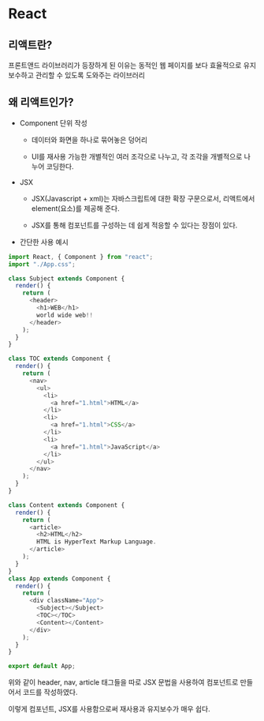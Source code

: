 # React

## 리액트란?

프론트앤드 라이브러리가 등장하게 된 이유는 동적인 웹 페이지를 보다 효율적으로 유지 보수하고 관리할 수 있도록 도와주는 라이브러리

## 왜 리액트인가?

- Component 단위 작성

  - 데이터와 화면을 하나로 묶어놓은 덩어리

  - UI를 재사용 가능한 개별적인 여러 조각으로 나누고, 각 조각을 개별적으로 나누어 코딩한다.

- JSX

  - JSX(Javascript + xml)는 자바스크립트에 대한 확장 구문으로서, 리액트에서 element(요소)를 제공해 준다.

  - JSX를 통해 컴포넌트를 구성하는 데 쉽게 적응할 수 있다는 장점이 있다.

- 간단한 사용 예시

```js
import React, { Component } from "react";
import "./App.css";

class Subject extends Component {
  render() {
    return (
      <header>
        <h1>WEB</h1>
        world wide web!!
      </header>
    );
  }
}

class TOC extends Component {
  render() {
    return (
      <nav>
        <ul>
          <li>
            <a href="1.html">HTML</a>
          </li>
          <li>
            <a href="1.html">CSS</a>
          </li>
          <li>
            <a href="1.html">JavaScript</a>
          </li>
        </ul>
      </nav>
    );
  }
}

class Content extends Component {
  render() {
    return (
      <article>
        <h2>HTML</h2>
        HTML is HyperText Markup Language.
      </article>
    );
  }
}
class App extends Component {
  render() {
    return (
      <div className="App">
        <Subject></Subject>
        <TOC></TOC>
        <Content></Content>
      </div>
    );
  }
}

export default App;
```

위와 같이 header, nav, article 태그들을 따로 JSX 문법을 사용하여 컴포넌트로 만들어서 코드를 작성하였다.

이렇게 컴포넌트, JSX를 사용함으로써 재사용과 유지보수가 매우 쉽다.
